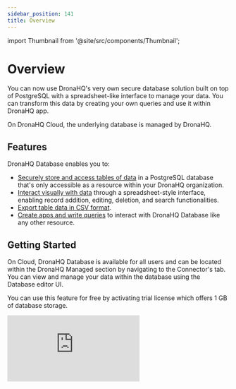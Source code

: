 ```yaml
---
sidebar_position: 141
title: Overview
---
```


import Thumbnail from '@site/src/components/Thumbnail';

# Overview
You can now use DronaHQ's very own secure database solution built on top of PostgreSQL with a spreadsheet-like interface to manage your data. You can transform this data by creating your own queries and use it within DronaHQ app. 

On DronaHQ Cloud, the underlying database is managed by DronaHQ.

<figure>
  <Thumbnail src="/img/dhq-database/dhq-database-editor-ui.png" alt="DronaHQ Database Editor UI" style={{ marginBottom: '0px' }}/>
</figure>

## Features
DronaHQ Database enables you to:

- [Securely store and access tables of data](/dronahq-database/dhq-database-editor-ui/#manage-tables) in a PostgreSQL database that's only accessible as a resource within your DronaHQ organization.
- [Interact visually with data](/dronahq-database/dhq-database-editor-ui/#create-edit-and-delete-fields) through a spreadsheet-style interface, enabling record addition, editing, deletion, and search functionalities.
- [Export table data in CSV format](/dronahq-database/dhq-database-access-data-externally).
- [Create apps and write queries](/dronahq-database/dhq-database-use-in-app) to interact with DronaHQ Database like any other resource.

## Getting Started
On Cloud, DronaHQ Database is available for all users and can be located within the DronaHQ Managed section by navigating to the Connector's tab. You can view and manage your data within the database using the Database editor UI. 

You can use this feature for free by activating trial license which offers 1 GB of database storage.

<div style={{ position: 'relative', paddingBottom: 'calc(46.33333333333333% + 41px)', height: 0 }}>
  <iframe
    src="https://demo.arcade.software/B1S3Tb2n8Jqd4OCTKMWP?embed"
    title="DronaHQ Database - Access & Activation flow"
    frameBorder="0"
    loading="lazy"
    allowFullScreen
    style={{ position: 'absolute', top: 0, left: 0, width: '100%', height: '100%', colorScheme: 'light' }}
    webkitallowfullscreen
    mozallowfullscreen
  ></iframe>
</div>
